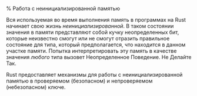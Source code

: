 % Работа с неинициализированной памятью

Вся используемая во время выполнения память в программах на Rust начинает свою
жизнь *неинициализированной*. В таком состоянии значения в памяти представляют
собой кучку неопределенных бит, которые неизвестно смогут или не смогут отразить
правильное состояние для типа, который предполагается, что находится в данном
участке памяти. Попытка интерпретировать эту память в качестве значения *любого*
типа вызовет Неопределенное Поведение. Не Делайте Так.

Rust предоставляет механизмы для работы с неинициализированной памятью в
проверяемом (безопасном) и непроверяемом (небезопасном) ключе.
